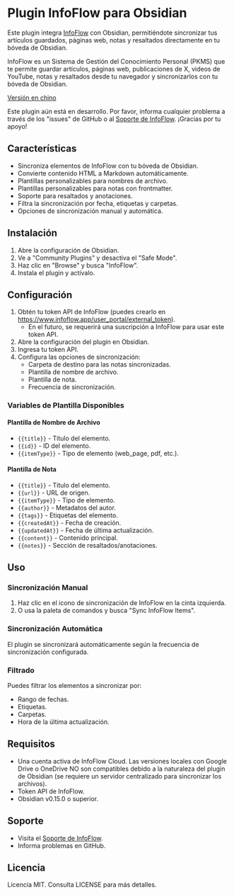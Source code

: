 # Plugin InfoFlow para Obsidian

Este plugin integra [InfoFlow](https://www.infoflow.app) con Obsidian, permitiéndote sincronizar tus artículos guardados, páginas web, notas y resaltados directamente en tu bóveda de Obsidian.

InfoFlow es un Sistema de Gestión del Conocimiento Personal (PKMS) que te permite guardar artículos, páginas web, publicaciones de X, videos de YouTube, notas y resaltados desde tu navegador y sincronizarlos con tu bóveda de Obsidian.

[Versión en chino](./README_zh.md)

Este plugin aún está en desarrollo.
Por favor, informa cualquier problema a través de los "issues" de GitHub o al [Soporte de InfoFlow](https://www.infoflow.app/support). ¡Gracias por tu apoyo!

## Características

- Sincroniza elementos de InfoFlow con tu bóveda de Obsidian.
- Convierte contenido HTML a Markdown automáticamente.
- Plantillas personalizables para nombres de archivo.
- Plantillas personalizables para notas con frontmatter.
- Soporte para resaltados y anotaciones.
- Filtra la sincronización por fecha, etiquetas y carpetas.
- Opciones de sincronización manual y automática.

## Instalación

1. Abre la configuración de Obsidian.
2. Ve a "Community Plugins" y desactiva el "Safe Mode".
3. Haz clic en "Browse" y busca "InfoFlow".
4. Instala el plugin y actívalo.

## Configuración

1. Obtén tu token API de InfoFlow (puedes crearlo en <https://www.infoflow.app/user_portal/external_token>).
   - En el futuro, se requerirá una suscripción a InfoFlow para usar este token API.
2. Abre la configuración del plugin en Obsidian.
3. Ingresa tu token API.
4. Configura las opciones de sincronización:
   - Carpeta de destino para las notas sincronizadas.
   - Plantilla de nombre de archivo.
   - Plantilla de nota.
   - Frecuencia de sincronización.

### Variables de Plantilla Disponibles

#### Plantilla de Nombre de Archivo
- `{{title}}` - Título del elemento.
- `{{id}}` - ID del elemento.
- `{{itemType}}` - Tipo de elemento (web_page, pdf, etc.).

#### Plantilla de Nota
- `{{title}}` - Título del elemento.
- `{{url}}` - URL de origen.
- `{{itemType}}` - Tipo de elemento.
- `{{author}}` - Metadatos del autor.
- `{{tags}}` - Etiquetas del elemento.
- `{{createdAt}}` - Fecha de creación.
- `{{updatedAt}}` - Fecha de última actualización.
- `{{content}}` - Contenido principal.
- `{{notes}}` - Sección de resaltados/anotaciones.

## Uso

### Sincronización Manual
1. Haz clic en el icono de sincronización de InfoFlow en la cinta izquierda.
2. O usa la paleta de comandos y busca "Sync InfoFlow Items".

### Sincronización Automática
El plugin se sincronizará automáticamente según la frecuencia de sincronización configurada.

### Filtrado
Puedes filtrar los elementos a sincronizar por:
- Rango de fechas.
- Etiquetas.
- Carpetas.
- Hora de la última actualización.

## Requisitos

- Una cuenta activa de InfoFlow Cloud. Las versiones locales con Google Drive o OneDrive NO son compatibles debido a la naturaleza del plugin de Obsidian (se requiere un servidor centralizado para sincronizar los archivos).
- Token API de InfoFlow.
- Obsidian v0.15.0 o superior.

## Soporte

- Visita el [Soporte de InfoFlow](https://www.infoflow.app/support).
- Informa problemas en GitHub.

## Licencia

Licencia MIT. Consulta LICENSE para más detalles.